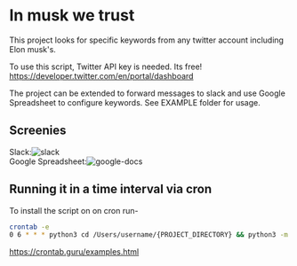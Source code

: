 # In musk we trust  
This project looks for specific keywords from any twitter account including Elon musk's.  

To use this script, Twitter API key is needed. Its free!    
https://developer.twitter.com/en/portal/dashboard  
 
  
 
The project can be extended to forward messages to slack and use Google Spreadsheet to configure keywords. 
See EXAMPLE folder for usage.  
  
## Screenies  

Slack:![slack](https://i.imgur.com/5qzxqLb.png)  
Google Spreadsheet:![google-docs](https://i.imgur.com/M52iCaW.png)


## Running it in a time interval via cron
To install the script on on cron run-
```bash
crontab -e
0 6 * * * python3 cd /Users/username/{PROJECT_DIRECTORY} && python3 -m EXAMPLE.slacker > /tmp/cron.log # runs this everyday at 6:00 am and saves log to /tmp/cron.log
```

https://crontab.guru/examples.html